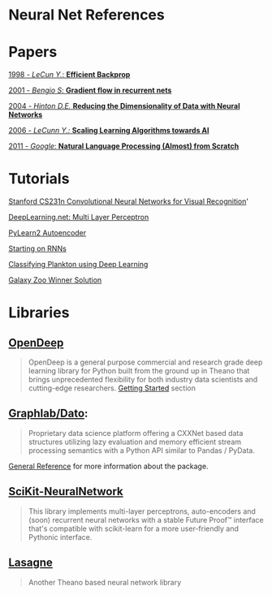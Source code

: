 # Neural Net References


# Papers

[1998 - _LeCun Y._: __Efficient Backprop__](http://yann.lecun.com/exdb/publis/pdf/lecun-98b.pdf)

[2001 - _Bengio S_: __Gradient flow in recurrent nets__](ftp.idsia.ch/pub/juergen/gradientflow.pdf)

[2004 - _Hinton D.E._ __Reducing the Dimensionality of Data with Neural Networks__](http://www.cs.toronto.edu/~rsalakhu/papers/science.pdf)

[2006 - _LeCunn Y.:_ __Scaling Learning Algorithms towards AI__](http://www.iro.umontreal.ca/~lisa/pointeurs/bengio+lecun_chapter2007.pdf)

[2011 - _Google_: __Natural Language Processing (Almost) from Scratch__](http://www.jmlr.org/papers/volume12/collobert11a/collobert11a.pdf)

# Tutorials

[Stanford CS231n Convolutional Neural Networks for Visual Recognition](http://cs231n.github.io/)'

[DeepLearning.net: Multi Layer Perceptron](http://www.deeplearning.net/tutorial/mlp.html)

[PyLearn2 Autoencoder](https://vdumoulin.github.io/articles/extending-pylearn2/)

[Starting on RNNs](http://vdumoulin.github.io/articles/rnn-part-1/)

[Classifying Plankton using Deep Learning](http://benanne.github.io/2015/03/17/plankton.html)

[Galaxy Zoo Winner Solution](http://benanne.github.io/2014/04/05/galaxy-zoo.html)

# Libraries

[OpenDeep](http://www.opendeep.org/)
------------------------------------

> OpenDeep is a general purpose commercial and research grade deep learning library for Python built from the ground up in Theano that brings unprecedented flexibility for both industry data scientists and cutting-edge researchers.
> [Getting Started](http://www.opendeep.org/docs/getting-started) section


[Graphlab/Dato](https://dato.com/):
-------------

> Proprietary data science platform offering a CXXNet based data structures utilizing lazy evaluation and memory efficient stream processing semantics with a Python API similar to Pandas / PyData.

[General Reference](https://dato.com/products/create/docs/generated/graphlab.neuralnet_classifier.NeuralNetClassifier.html) for more information about the package.


[SciKit-NeuralNetwork](https://github.com/aigamedev/scikit-neuralnetwork)
---------------------------

>  This library implements multi-layer perceptrons, auto-encoders and (soon) recurrent neural networks with a stable Future Proof™ interface that's compatible with scikit-learn for a more user-friendly and Pythonic interface. 


[Lasagne](https://github.com/Lasagne/Lasagne)
------------------

> Another Theano based neural network library


